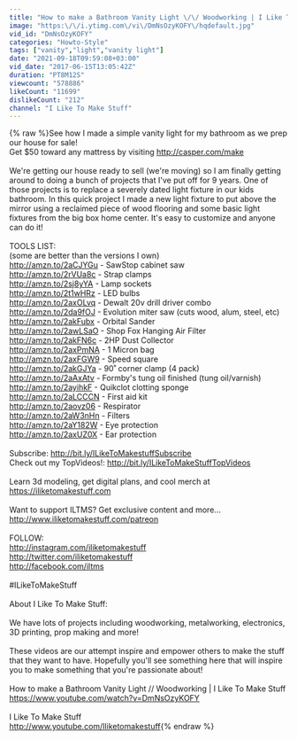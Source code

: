 ```yaml
---
title: "How to make a Bathroom Vanity Light \/\/ Woodworking | I Like To Make Stuff"
image: "https:\/\/i.ytimg.com\/vi\/DmNsOzyKOFY\/hqdefault.jpg"
vid_id: "DmNsOzyKOFY"
categories: "Howto-Style"
tags: ["vanity","light","vanity light"]
date: "2021-09-18T09:59:08+03:00"
vid_date: "2017-06-15T13:05:42Z"
duration: "PT8M12S"
viewcount: "578886"
likeCount: "11699"
dislikeCount: "212"
channel: "I Like To Make Stuff"
---
```

{% raw %}See how I made a simple vanity light for my bathroom as we prep our house for sale!<br />Get $50 toward any mattress by visiting <a rel="nofollow" target="blank" href="http://casper.com/make">http://casper.com/make</a><br /><br />We're getting our house ready to sell (we're moving) so I am finally getting around to doing a bunch of projects that I've put off for 9 years. One of those projects is to replace a severely dated light fixture in our kids bathroom. In this quick project I made a new light fixture to put above the mirror using a reclaimed piece of wood flooring and some basic light fixtures from the big box home center. It's easy to customize and anyone can do it!<br /><br />TOOLS LIST:<br />(some are better than the versions I own)<br /><a rel="nofollow" target="blank" href="http://amzn.to/2aCJYGu">http://amzn.to/2aCJYGu</a> - SawStop cabinet saw<br /><a rel="nofollow" target="blank" href="http://amzn.to/2rVUa8c">http://amzn.to/2rVUa8c</a> - Strap clamps<br /><a rel="nofollow" target="blank" href="http://amzn.to/2sj8yYA">http://amzn.to/2sj8yYA</a> - Lamp sockets<br /><a rel="nofollow" target="blank" href="http://amzn.to/2t1wHRz">http://amzn.to/2t1wHRz</a> - LED bulbs<br /><a rel="nofollow" target="blank" href="http://amzn.to/2axOLvq">http://amzn.to/2axOLvq</a> - Dewalt 20v drill driver combo<br /><a rel="nofollow" target="blank" href="http://amzn.to/2da9fOJ">http://amzn.to/2da9fOJ</a> - Evolution miter saw (cuts wood, alum, steel, etc)<br /><a rel="nofollow" target="blank" href="http://amzn.to/2akFubx">http://amzn.to/2akFubx</a> - Orbital Sander<br /><a rel="nofollow" target="blank" href="http://amzn.to/2awLSaO">http://amzn.to/2awLSaO</a> - Shop Fox Hanging Air Filter<br /><a rel="nofollow" target="blank" href="http://amzn.to/2akFN6c">http://amzn.to/2akFN6c</a> - 2HP Dust Collector<br /><a rel="nofollow" target="blank" href="http://amzn.to/2axPmNA">http://amzn.to/2axPmNA</a> - 1 Micron bag<br /><a rel="nofollow" target="blank" href="http://amzn.to/2axFGW9">http://amzn.to/2axFGW9</a> - Speed square<br /><a rel="nofollow" target="blank" href="http://amzn.to/2akGJYa">http://amzn.to/2akGJYa</a> - 90˚ corner clamp (4 pack)<br /><a rel="nofollow" target="blank" href="http://amzn.to/2aAxAtv">http://amzn.to/2aAxAtv</a> - Formby's tung oil finished (tung oil/varnish)<br /><a rel="nofollow" target="blank" href="http://amzn.to/2ayihkF">http://amzn.to/2ayihkF</a> - Quikclot clotting sponge<br /><a rel="nofollow" target="blank" href="http://amzn.to/2aLCCCN">http://amzn.to/2aLCCCN</a> - First aid kit<br /><a rel="nofollow" target="blank" href="http://amzn.to/2aovz06">http://amzn.to/2aovz06</a> - Respirator<br /><a rel="nofollow" target="blank" href="http://amzn.to/2aW3nHn">http://amzn.to/2aW3nHn</a> - Filters<br /><a rel="nofollow" target="blank" href="http://amzn.to/2aY182W">http://amzn.to/2aY182W</a> - Eye protection<br /><a rel="nofollow" target="blank" href="http://amzn.to/2axUZ0X">http://amzn.to/2axUZ0X</a> - Ear protection<br /><br />Subscribe: <a rel="nofollow" target="blank" href="http://bit.ly/ILikeToMakestuffSubscribe">http://bit.ly/ILikeToMakestuffSubscribe</a><br />Check out my TopVideos!: <a rel="nofollow" target="blank" href="http://bit.ly/ILikeToMakeStuffTopVideos">http://bit.ly/ILikeToMakeStuffTopVideos</a><br /><br />Learn 3d modeling, get digital plans, and cool merch at <br /><a rel="nofollow" target="blank" href="https://iliketomakestuff.com">https://iliketomakestuff.com</a><br /><br />Want to support ILTMS? Get exclusive content and more... <br /><a rel="nofollow" target="blank" href="http://www.iliketomakestuff.com/patreon">http://www.iliketomakestuff.com/patreon</a><br /><br />FOLLOW:<br /><a rel="nofollow" target="blank" href="http://instagram.com/iliketomakestuff">http://instagram.com/iliketomakestuff</a><br /><a rel="nofollow" target="blank" href="http://twitter.com/iliketomakestuff">http://twitter.com/iliketomakestuff</a><br /><a rel="nofollow" target="blank" href="http://facebook.com/iltms">http://facebook.com/iltms</a><br /><br />#ILikeToMakeStuff<br /><br />About I Like To Make Stuff: <br /><br />We have lots of projects including woodworking, metalworking, electronics, 3D printing, prop making and more!<br /><br />These videos are our attempt inspire and empower others to make the stuff that they want to have. Hopefully you'll see something here that will inspire you to make something that you're passionate about!<br /><br />How to make a Bathroom Vanity Light // Woodworking | I Like To Make Stuff<br /><a rel="nofollow" target="blank" href="https://www.youtube.com/watch?v=DmNsOzyKOFY">https://www.youtube.com/watch?v=DmNsOzyKOFY</a><br /><br />I Like To Make Stuff<br /><a rel="nofollow" target="blank" href="http://www.youtube.com/Iliketomakestuff">http://www.youtube.com/Iliketomakestuff</a>{% endraw %}
